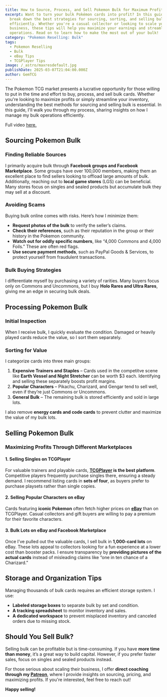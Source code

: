 ```yaml
---
title: How to Source, Process, and Sell Pokemon Bulk for Maximum Profit
excerpt: Want to turn your bulk Pokémon cards into profit? In this guide, I
  break down the best strategies for sourcing, sorting, and selling bulk
  efficiently. Whether you're a casual collector or looking to scale your
  business, these tips will help you maximize your earnings and streamline your
  operations. Read on to learn how to make the most out of your bulk!
category: "Pokemon Reselling: Bulk"
tags:
  - Pokemon Reselling
  - Bulk
  - eBay Tips
  - TCGPlayer Tips
image: /_astro/maxresdefault.jpg
publishDate: 2025-03-07T21:04:00.000Z
author: GemTCG
---
```

[](https://www.youtube.com/watch?v=znArjXcdoZA&t=296s)[](https://www.youtube.com/watch?v=znArjXcdoZA&t=296s)The Pokemon TCG market presents a lucrative opportunity for those willing to put in the time and effort to buy, process, and sell bulk cards. Whether you're looking to maximize profits or simply streamline your inventory, understanding the best methods for sourcing and selling bulk is essential. In this guide, I'll walk you through my process, sharing insights on how I manage my bulk operations efficiently.

Full video [here.](<>)

## **Sourcing Pokemon Bulk**

### **Finding Reliable Sources**

I primarily acquire bulk through **Facebook groups and Facebook Marketplace**. Some groups have over 100,000 members, making them an excellent place to find sellers looking to offload large amounts of bulk. Additionally, reaching out to **local game stores** (LGS) can be beneficial. Many stores focus on singles and sealed products but accumulate bulk they may sell at a discount.

### **Avoiding Scams**

Buying bulk online comes with risks. Here’s how I minimize them:

* **Request photos of the bulk** to verify the seller’s claims.
* **Check their references**, such as their reputation in the group or their history in the Pokemon community.
* **Watch out for oddly specific numbers**, like “4,000 Commons and 4,000 Foils.” These are often red flags.
* **Use secure payment methods**, such as PayPal Goods & Services, to protect yourself from fraudulent transactions.

### **Bulk Buying Strategies**

I differentiate myself by purchasing a variety of rarities. Many buyers focus only on Commons and Uncommons, but I buy **Holo Rares and Ultra Rares**, giving me an edge in securing bulk deals.

## **Processing Pokemon Bulk**

### **Initial Inspection**

When I receive bulk, I quickly evaluate the condition. Damaged or heavily played cards reduce the value, so I sort them separately.

### **Sorting for Value**

I categorize cards into three main groups:

1. **Expensive Trainers and Staples** – Cards used in the competitve scene like **Earth Vessel and Night Stretcher** can be worth $3 each. Identifying and selling these separately boosts profit margins.
2. **Popular Characters** – Pikachu, Charizard, and Gengar tend to sell well, even if they’re just Commons or Uncommons.
3. **General Bulk** – The remaining bulk is stored efficiently and sold in large lots.

I also remove **energy cards and code cards** to prevent clutter and maximize the value of my bulk lots.

## **Selling Pokemon Bulk**

### **Maximizing Profits Through Different Marketplaces**

#### **1. Selling Singles on TCGPlayer**

For valuable trainers and playable cards, **[TCGPlayer](https://tcgplayer.com) is the best platform**. Competitive players frequently purchase singles there, ensuring a steady demand. I recommend listing cards in **sets of four**, as buyers prefer to purchase playsets rather than single copies.

#### **2. Selling Popular Characters on eBay**

Cards featuring **iconic Pokemon** often fetch higher prices on **[eBay](https://ebay.com)** than on TCGPlayer. Casual collectors and gift buyers are willing to pay a premium for their favorite characters.

#### **3. Bulk Lots on eBay and Facebook Marketplace**

Once I’ve pulled out the valuable cards, I sell bulk in **1,000-card lots** on eBay. These lots appeal to collectors looking for a fun experience at a lower cost than booster packs. I ensure transparency by **providing pictures of the actual cards** instead of misleading claims like “one in ten chance of a Charizard.”

## **Storage and Organization Tips**

Managing thousands of bulk cards requires an efficient storage system. I use:

* **Labeled storage boxes** to separate bulk by set and condition.
* **A tracking spreadsheet** to monitor inventory and sales.
* **A dedicated workspace** to prevent misplaced inventory and canceled orders due to missing stock.

## **Should You Sell Bulk?**

Selling bulk can be profitable but is time-consuming. If you have **more time than money**, it’s a great way to build capital. However, if you prefer faster sales, focus on singles and sealed products instead.

For those serious about scaling their business, I offer **direct coaching through my [Patreon](https://www.patreon.com/c/GemTCG)**, where I provide insights on sourcing, pricing, and maximizing profits. If you're interested, feel free to reach out!

**Happy selling!**
